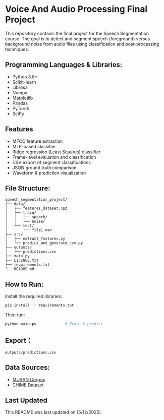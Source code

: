 # Voice And Audio Processing Final Project
This repository contains the final project for the Speech Segmentation course. The goal is to detect and segment speech (foreground) versus background noise from audio files using classification and post-processing techniques.

## Programming Languages & Libraries:
- Python 3.8+
- Scikit-learn
- Librosa
- Numpy
- Matplotlib
- Pandas
- PyTorch
- SciPy

## Features
- MFCC feature extraction
- MLP-based classifier
- Ridge regression (Least Squares) classifier
- Frame-level evaluation and classification
- CSV export of segment classifications
- JSON ground truth comparison
- Waveform & prediction visualization

## File Structure:
```
speech_segmentation_project/
├── data/
|   ├── features_dataset.npz
│   ├── train/
│   │   ├── speech/
│   │   └── noise/
│   └── test/
│       └── file1.wav
├── src/
│   ├── extract_features.py
│   └── predict_and_generate_csv.py
├── outputs/
│   └── predictions.csv
├── main.py
├── LICENCE.txt
├── requirements.txt
└── README.md
```

## How to Run:
Install the required libraries:
```bash
pip install -r requirements.txt
```

Then run:
```bash
python main.py             # Train & predict
```

## Export：
```
outputs/predictions.csv
```

## Data Sources:
- [MUSAN Corpus](https://www.openslr.org/17)
- [CHiME Dataset](https://www.openslr.org/26)

## Last Updated
This README was last updated on [5/12/2025].
